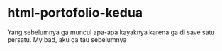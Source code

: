 # html-portofolio-kedua
Yang sebelumnya ga muncul apa-apa kayaknya karena ga di save satu persatu. My bad, aku ga tau sebelumnya
